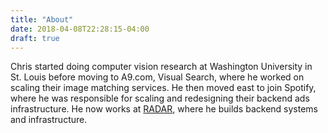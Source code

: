 ```yaml
---
title: "About"
date: 2018-04-08T22:28:15-04:00
draft: true
---
```


Chris started doing computer vision research at Washington University in St. Louis before moving to A9.com, Visual Search, where he worked on scaling their image matching services. He then moved east to join Spotify, where he was responsible for scaling and redesigning their backend ads infrastructure. He now works at [RADAR](https://goradar.com), where he builds backend systems and infrastructure.
